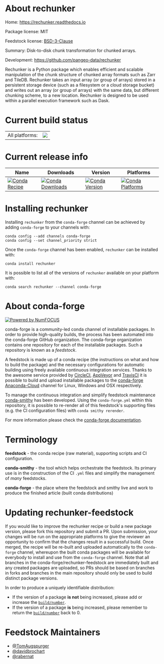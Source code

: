 About rechunker
===============

Home: https://rechunker.readthedocs.io

Package license: MIT

Feedstock license: [BSD-3-Clause](https://github.com/conda-forge/rechunker-feedstock/blob/master/LICENSE.txt)

Summary: Disk-to-disk chunk transformation for chunked arrays.

Development: https://github.com/pangeo-data/rechunker

Rechunker is a Python package which enables efficient and scalable
manipulation of the chunk structure of chunked array formats such as Zarr
and TileDB. Rechunker takes an input array (or group of arrays) stored in a
persistent storage device (such as a filesystem or a cloud storage bucket)
and writes out an array (or group of arrays) with the same data, but
different chunking scheme, to a new location.
Rechunker is designed to be used within a parallel execution framework such as Dask.


Current build status
====================


<table><tr><td>All platforms:</td>
    <td>
      <a href="https://dev.azure.com/conda-forge/feedstock-builds/_build/latest?definitionId=11087&branchName=master">
        <img src="https://dev.azure.com/conda-forge/feedstock-builds/_apis/build/status/rechunker-feedstock?branchName=master">
      </a>
    </td>
  </tr>
</table>

Current release info
====================

| Name | Downloads | Version | Platforms |
| --- | --- | --- | --- |
| [![Conda Recipe](https://img.shields.io/badge/recipe-rechunker-green.svg)](https://anaconda.org/conda-forge/rechunker) | [![Conda Downloads](https://img.shields.io/conda/dn/conda-forge/rechunker.svg)](https://anaconda.org/conda-forge/rechunker) | [![Conda Version](https://img.shields.io/conda/vn/conda-forge/rechunker.svg)](https://anaconda.org/conda-forge/rechunker) | [![Conda Platforms](https://img.shields.io/conda/pn/conda-forge/rechunker.svg)](https://anaconda.org/conda-forge/rechunker) |

Installing rechunker
====================

Installing `rechunker` from the `conda-forge` channel can be achieved by adding `conda-forge` to your channels with:

```
conda config --add channels conda-forge
conda config --set channel_priority strict
```

Once the `conda-forge` channel has been enabled, `rechunker` can be installed with:

```
conda install rechunker
```

It is possible to list all of the versions of `rechunker` available on your platform with:

```
conda search rechunker --channel conda-forge
```


About conda-forge
=================

[![Powered by NumFOCUS](https://img.shields.io/badge/powered%20by-NumFOCUS-orange.svg?style=flat&colorA=E1523D&colorB=007D8A)](http://numfocus.org)

conda-forge is a community-led conda channel of installable packages.
In order to provide high-quality builds, the process has been automated into the
conda-forge GitHub organization. The conda-forge organization contains one repository
for each of the installable packages. Such a repository is known as a *feedstock*.

A feedstock is made up of a conda recipe (the instructions on what and how to build
the package) and the necessary configurations for automatic building using freely
available continuous integration services. Thanks to the awesome service provided by
[CircleCI](https://circleci.com/), [AppVeyor](https://www.appveyor.com/)
and [TravisCI](https://travis-ci.com/) it is possible to build and upload installable
packages to the [conda-forge](https://anaconda.org/conda-forge)
[Anaconda-Cloud](https://anaconda.org/) channel for Linux, Windows and OSX respectively.

To manage the continuous integration and simplify feedstock maintenance
[conda-smithy](https://github.com/conda-forge/conda-smithy) has been developed.
Using the ``conda-forge.yml`` within this repository, it is possible to re-render all of
this feedstock's supporting files (e.g. the CI configuration files) with ``conda smithy rerender``.

For more information please check the [conda-forge documentation](https://conda-forge.org/docs/).

Terminology
===========

**feedstock** - the conda recipe (raw material), supporting scripts and CI configuration.

**conda-smithy** - the tool which helps orchestrate the feedstock.
                   Its primary use is in the construction of the CI ``.yml`` files
                   and simplify the management of *many* feedstocks.

**conda-forge** - the place where the feedstock and smithy live and work to
                  produce the finished article (built conda distributions)


Updating rechunker-feedstock
============================

If you would like to improve the rechunker recipe or build a new
package version, please fork this repository and submit a PR. Upon submission,
your changes will be run on the appropriate platforms to give the reviewer an
opportunity to confirm that the changes result in a successful build. Once
merged, the recipe will be re-built and uploaded automatically to the
`conda-forge` channel, whereupon the built conda packages will be available for
everybody to install and use from the `conda-forge` channel.
Note that all branches in the conda-forge/rechunker-feedstock are
immediately built and any created packages are uploaded, so PRs should be based
on branches in forks and branches in the main repository should only be used to
build distinct package versions.

In order to produce a uniquely identifiable distribution:
 * If the version of a package **is not** being increased, please add or increase
   the [``build/number``](https://docs.conda.io/projects/conda-build/en/latest/resources/define-metadata.html#build-number-and-string).
 * If the version of a package **is** being increased, please remember to return
   the [``build/number``](https://docs.conda.io/projects/conda-build/en/latest/resources/define-metadata.html#build-number-and-string)
   back to 0.

Feedstock Maintainers
=====================

* [@TomAugspurger](https://github.com/TomAugspurger/)
* [@davidbrochart](https://github.com/davidbrochart/)
* [@rabernat](https://github.com/rabernat/)

